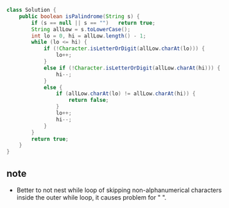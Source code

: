 ``` java
class Solution {
    public boolean isPalindrome(String s) {
        if (s == null || s == "")   return true;
        String allLow = s.toLowerCase();
        int lo = 0, hi = allLow.length() - 1;
        while (lo <= hi) {
            if (!Character.isLetterOrDigit(allLow.charAt(lo))) {
                lo++;
            }
            else if (!Character.isLetterOrDigit(allLow.charAt(hi))) {
                hi--;
            }
            else {
                if (allLow.charAt(lo) != allLow.charAt(hi)) {
                    return false;
                }
                lo++;
                hi--;
            }
        }
        return true;
    }
}
```

## note
* Better to not nest while loop of skipping non-alphanumerical characters inside the outer while loop, it causes problem 
for " ".
